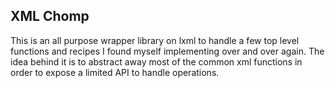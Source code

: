 ## XML Chomp
This is an all purpose wrapper library on lxml to handle a few top level functions and recipes I found myself implementing over and over again.  The idea behind it is to abstract away most of the common xml functions in order to expose a limited API to handle operations. 
